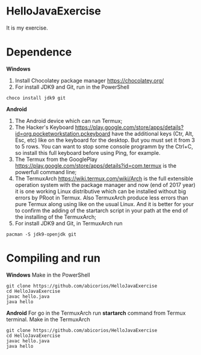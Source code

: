 # HelloJavaExercise
It is my exercise.
# Dependence
**Windows**
1. Install Chocolatey package manager https://chocolatey.org/
2. For install JDK9 and Git, run in the PowerShell
```
choco install jdk9 git
```
**Android**
1. The Android device which can run Termux;
2. The Hacker's Keyboard https://play.google.com/store/apps/details?id=org.pocketworkstation.pckeyboard have the additional keys  (Ctr, Alt, Esc, etc) like on the keyboard for the desktop. But you must set it from 3 to 5 rows. You can want to stop some console programm by the Ctrl+C, so install this full keyboard before using Ping, for example.
3. The Termux from the GooglePlay https://play.google.com/store/apps/details?id=com.termux is the powerfull command line;
4. The TermuxArch https://wiki.termux.com/wiki/Arch is the full extensible operation system with the package manager and now (end of 2017 year) it is one working Linux distributive which can be installed without big errors by PRoot in Termux. Also TermuxArch produce less errors than pure Termux along using like on the usual Linux. And it is better for your to confirm the adding of the startarch script in your path at the end of the installing of the TermuxArch;
5. For install JDK9 and Git, in TermuxArch run
```
pacman -S jdk9-openjdk git
```
# Compiling and run
**Windows**
Make in the PowerShell
```
git clone https://github.com/abicorios/HelloJavaExercise
cd HelloJavaExercise
javac hello.java
java hello
```
**Android**
For go in the TermuxArch run **startarch** command from Termux terminal.
Make in the TermuxArch
```
git clone https://github.com/abicorios/HelloJavaExercise
cd HelloJavaExercise
javac hello.java
java hello
```
